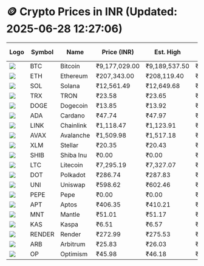 # 🪙 Crypto Prices in INR (Updated: 2025-06-28 12:27:06)

| Logo | Symbol | Name       | Price (INR) | Est. High | Est. Low | Gross Profit | Fees | Net Profit | ROI % |
|------|--------|------------|-------------|-----------|----------|---------------|------|-------------|--------|
| ![](https://coin-images.coingecko.com/coins/images/1/large/bitcoin.png?1696501400) | BTC    | Bitcoin    | ₹9,177,029.00 | ₹9,189,537.50 | ₹9,164,520.50 | ₹272.98 | ₹200.00 | ₹72.98 | 0.07% |
| ![](https://coin-images.coingecko.com/coins/images/279/large/ethereum.png?1696501628) | ETH    | Ethereum   | ₹207,343.00 | ₹208,119.40 | ₹206,566.60 | ₹751.72 | ₹200.00 | ₹551.72 | 0.55% |
| ![](https://coin-images.coingecko.com/coins/images/4128/large/solana.png?1718769756) | SOL    | Solana     | ₹12,561.49 | ₹12,649.68 | ₹12,473.30 | ₹1,414.00 | ₹200.00 | ₹1,214.00 | 1.21% |
| ![](https://coin-images.coingecko.com/coins/images/1094/large/tron-logo.png?1696502193) | TRX    | TRON       | ₹23.58 | ₹23.65 | ₹23.51 | ₹561.37 | ₹200.00 | ₹361.37 | 0.36% |
| ![](https://coin-images.coingecko.com/coins/images/5/large/dogecoin.png?1696501409) | DOGE   | Dogecoin   | ₹13.85 | ₹13.92 | ₹13.78 | ₹1,045.14 | ₹200.00 | ₹845.14 | 0.85% |
| ![](https://coin-images.coingecko.com/coins/images/975/large/cardano.png?1696502090) | ADA    | Cardano    | ₹47.74 | ₹47.97 | ₹47.51 | ₹966.10 | ₹200.00 | ₹766.10 | 0.77% |
| ![](https://coin-images.coingecko.com/coins/images/877/large/chainlink-new-logo.png?1696502009) | LINK   | Chainlink  | ₹1,118.47 | ₹1,123.91 | ₹1,113.03 | ₹977.60 | ₹200.00 | ₹777.60 | 0.78% |
| ![](https://coin-images.coingecko.com/coins/images/12559/large/Avalanche_Circle_RedWhite_Trans.png?1696512369) | AVAX   | Avalanche  | ₹1,509.98 | ₹1,517.18 | ₹1,502.78 | ₹958.42 | ₹200.00 | ₹758.42 | 0.76% |
| ![](https://coin-images.coingecko.com/coins/images/100/large/fmpFRHHQ_400x400.jpg?1735231350) | XLM    | Stellar    | ₹20.35 | ₹20.43 | ₹20.27 | ₹784.39 | ₹200.00 | ₹584.39 | 0.58% |
| ![](https://coin-images.coingecko.com/coins/images/11939/large/shiba.png?1696511800) | SHIB   | Shiba Inu  | ₹0.00 | ₹0.00 | ₹0.00 | ₹946.04 | ₹200.00 | ₹746.04 | 0.75% |
| ![](https://coin-images.coingecko.com/coins/images/2/large/litecoin.png?1696501400) | LTC    | Litecoin   | ₹7,295.19 | ₹7,327.07 | ₹7,263.31 | ₹877.86 | ₹200.00 | ₹677.86 | 0.68% |
| ![](https://coin-images.coingecko.com/coins/images/12171/large/polkadot.png?1696512008) | DOT    | Polkadot   | ₹286.74 | ₹287.83 | ₹285.65 | ₹763.52 | ₹200.00 | ₹563.52 | 0.56% |
| ![](https://coin-images.coingecko.com/coins/images/12504/large/uniswap-logo.png?1720676669) | UNI    | Uniswap    | ₹598.62 | ₹602.46 | ₹594.78 | ₹1,291.23 | ₹200.00 | ₹1,091.23 | 1.09% |
| ![](https://coin-images.coingecko.com/coins/images/29850/large/pepe-token.jpeg?1696528776) | PEPE   | Pepe       | ₹0.00 | ₹0.00 | ₹0.00 | ₹1,512.33 | ₹200.00 | ₹1,312.33 | 1.31% |
| ![](https://coin-images.coingecko.com/coins/images/26455/large/aptos_round.png?1696525528) | APT    | Aptos      | ₹406.35 | ₹410.21 | ₹402.49 | ₹1,917.81 | ₹200.00 | ₹1,717.81 | 1.72% |
| ![](https://coin-images.coingecko.com/coins/images/30980/large/Mantle-Logo-mark.png?1739213200) | MNT    | Mantle     | ₹51.01 | ₹51.17 | ₹50.85 | ₹613.52 | ₹200.00 | ₹413.52 | 0.41% |
| ![](https://coin-images.coingecko.com/coins/images/25751/large/kaspa-icon-exchanges.png?1696524837) | KAS    | Kaspa      | ₹6.51 | ₹6.57 | ₹6.45 | ₹1,813.53 | ₹200.00 | ₹1,613.53 | 1.61% |
| ![](https://coin-images.coingecko.com/coins/images/11636/large/rndr.png?1696511529) | RENDER | Render     | ₹272.99 | ₹275.53 | ₹270.45 | ₹1,875.74 | ₹200.00 | ₹1,675.74 | 1.68% |
| ![](https://coin-images.coingecko.com/coins/images/16547/large/arb.jpg?1721358242) | ARB    | Arbitrum   | ₹25.83 | ₹26.03 | ₹25.63 | ₹1,544.94 | ₹200.00 | ₹1,344.94 | 1.34% |
| ![](https://coin-images.coingecko.com/coins/images/25244/large/Optimism.png?1696524385) | OP     | Optimism   | ₹45.98 | ₹46.18 | ₹45.78 | ₹878.13 | ₹200.00 | ₹678.13 | 0.68% |
